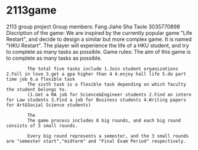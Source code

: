 # 2113game
2113 group project
Group members: Fang Jiahe 
               Sha Taole  3035770898
Discription of the game: We are inspired by the currently popular game "Life Restart", and decide to design a similar but more complex game. It is named "HKU Restart". The                              player will experience the life of a HKU student, and try to complete as many tasks as possible.
Game rules: The aim of this game is to complete as many tasks as possible.

            The total five tasks include 1.Join student organizations 2.Fall in love 3.get a gpa higher than 4 4.enjoy hall life 5.do part time job 6.a flexible task
            The sixth task is a flexible task depending on which faculty the student belongs to. 
            (1.Get a RA job for Science&Engineer students 2.Find an intern for Law students 3.Find a job for Business students 4.Writing papers for Art&Social Science students)
            
            The 
            The game process includes 8 big rounds, and each big round consists of 3 small rounds.
            
            Every big round represents a semester, and the 3 small rounds are "semester start","midterm" and "Final Exam Period" respectively.
            
            
